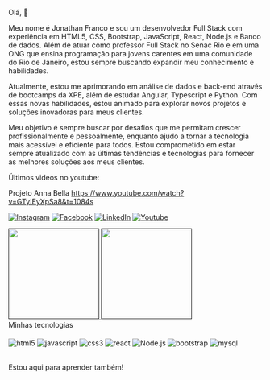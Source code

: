 Olá,  👋

Meu nome é Jonathan Franco e sou um desenvolvedor Full Stack com experiência em HTML5, CSS, Bootstrap, JavaScript, React, Node.js e Banco de dados. Além de atuar como professor Full Stack no Senac Rio e em uma ONG que ensina programação para jovens carentes em uma comunidade do Rio de Janeiro, estou sempre buscando expandir meu conhecimento e habilidades.

Atualmente, estou me aprimorando em análise de dados e back-end através de bootcamps da XPE, além de estudar Angular, Typescript e Python. Com essas novas habilidades, estou animado para explorar novos projetos e soluções inovadoras para meus clientes.

Meu objetivo é sempre buscar por desafios que me permitam crescer profissionalmente e pessoalmente, enquanto ajudo a tornar a tecnologia mais acessível e eficiente para todos. Estou comprometido em estar sempre atualizado com as últimas tendências e tecnologias para fornecer as melhores soluções aos meus clientes.

Últimos videos no youtube:

Projeto Anna Bella
https://www.youtube.com/watch?v=GTyIEyXpSa8&t=1084s

[![Instagram](https://img.shields.io/badge/Instagram-E4405F?style=for-the-badge&logo=instagram&logoColor=white)](https://www.instagram.com/jjonathanfranco/)
[![Facebook](https://img.shields.io/badge/Facebook-1877F2?style=for-the-badge&logo=facebook&logoColor=white)](https://www.facebook.com/jjonathan.franco/)
[![LinkedIn](https://img.shields.io/badge/LinkedIn-0077B5?style=for-the-badge&logo=linkedin&logoColor=white)](https://www.linkedin.com/in/jonathan-franco-87302b203/)
[![Youtube](https://img.shields.io/badge/YouTube-FF0000?style=for-the-badge&logo=youtube&logoColor=white)](https://www.youtube.com/@newoldgamesbrasil4976)  

<div>
  <a href="">
  <img height="180em" src="https://github-readme-stats.versel.app/api?username=Jonathan-Franco1983&show_icons=true&theme=dracula&include_all_commits=true&count_private=true"/>
    <img height="180em" src=""/>
  </a>
 </div
![Franco's GitHub stats](https://github-readme-stats.vercel.app/api?username=Jonathan-franco1983&show_icons=true&theme=dracula)

## Minhas tecnologias 
<div>
<div style="display: inline_block"><br/>
<img align="center" alt="html5"
src="https://img.shields.io/badge/HTML5-E34F26?style=for-the-badge&logo=html5&logoColor=white">
<img align="center" alt="javascript" src="https://img.shields.io/badge/JavaScript-F7DF1E?style=for-the-badge&logo=javascript&logoColor=black">
<img align="center" alt="css3" src="https://img.shields.io/badge/CSS3-1572B6?style=for-the-badge&logo=css3&logoColor=white">
<img align="center" alt="react" src="https://img.shields.io/badge/React-20232A?style=for-the-badge&logo=react&logoColor=61DAFB">
<img align="center" alt="Node.js" src="https://img.shields.io/badge/Node.js-43853D?style=for-the-badge&logo=node.js&logoColor=white">
<img align="center" alt="bootstrap" src="https://img.shields.io/badge/Bootstrap-563D7C?style=for-the-badge&logo=bootstrap&logoColor=white">
<img align="center" alt="mysql" src="https://img.shields.io/badge/MySQL-00000F?style=for-the-badge&logo=mysql&logoColor=white">
</div>
<br/>

Estou aqui para aprender também!


